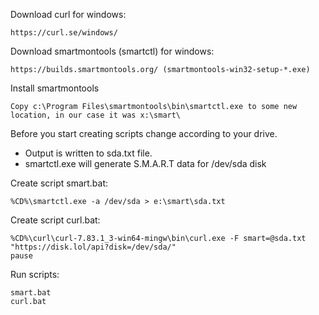 Download curl for windows:
```
https://curl.se/windows/
```

Download smartmontools (smartctl) for windows:
```
https://builds.smartmontools.org/ (smartmontools-win32-setup-*.exe)
```

Install smartmontools
```
Copy c:\Program Files\smartmontools\bin\smartctl.exe to some new location, in our case it was x:\smart\
```

Before you start creating scripts change according to your drive.
- Output is written to sda.txt file.
- smartctl.exe will generate S.M.A.R.T data for /dev/sda disk

Create script smart.bat:
```
%CD%\smartctl.exe -a /dev/sda > e:\smart\sda.txt
```

Create script curl.bat:
```
%CD%\curl\curl-7.83.1_3-win64-mingw\bin\curl.exe -F smart=@sda.txt "https://disk.lol/api?disk=/dev/sda/"
pause
```

Run scripts:
```
smart.bat
curl.bat
```
